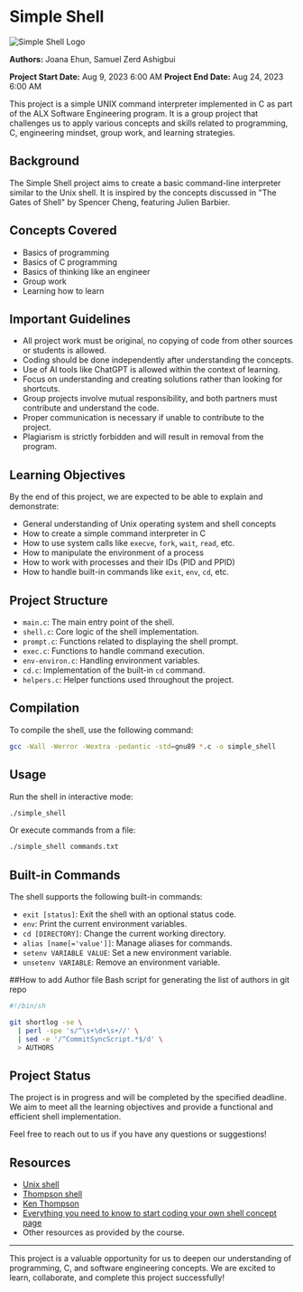 # Simple Shell

![Simple Shell Logo](https://encrypted-tbn0.gstatic.com/images?q=tbn:ANd9GcTzhraFib91MKr-gxaR1L4-s55fj_kTdpZ5hQ&usqp=CAU)

**Authors:** Joana Ehun, Samuel Zerd Ashigbui

**Project Start Date:** Aug 9, 2023 6:00 AM
**Project End Date:** Aug 24, 2023 6:00 AM

This project is a simple UNIX command interpreter implemented in C as part of the ALX Software Engineering program. It is a group project that challenges us to apply various concepts and skills related to programming, C, engineering mindset, group work, and learning strategies.

## Background

The Simple Shell project aims to create a basic command-line interpreter similar to the Unix shell. It is inspired by the concepts discussed in "The Gates of Shell" by Spencer Cheng, featuring Julien Barbier.

## Concepts Covered

- Basics of programming
- Basics of C programming
- Basics of thinking like an engineer
- Group work
- Learning how to learn

## Important Guidelines

- All project work must be original, no copying of code from other sources or students is allowed.
- Coding should be done independently after understanding the concepts.
- Use of AI tools like ChatGPT is allowed within the context of learning.
- Focus on understanding and creating solutions rather than looking for shortcuts.
- Group projects involve mutual responsibility, and both partners must contribute and understand the code.
- Proper communication is necessary if unable to contribute to the project.
- Plagiarism is strictly forbidden and will result in removal from the program.

## Learning Objectives

By the end of this project, we are expected to be able to explain and demonstrate:

- General understanding of Unix operating system and shell concepts
- How to create a simple command interpreter in C
- How to use system calls like `execve`, `fork`, `wait`, `read`, etc.
- How to manipulate the environment of a process
- How to work with processes and their IDs (PID and PPID)
- How to handle built-in commands like `exit`, `env`, `cd`, etc.

## Project Structure

- `main.c`: The main entry point of the shell.
- `shell.c`: Core logic of the shell implementation.
- `prompt.c`: Functions related to displaying the shell prompt.
- `exec.c`: Functions to handle command execution.
- `env-environ.c`: Handling environment variables.
- `cd.c`: Implementation of the built-in `cd` command.
- `helpers.c`: Helper functions used throughout the project.

## Compilation

To compile the shell, use the following command:

```bash
gcc -Wall -Werror -Wextra -pedantic -std=gnu89 *.c -o simple_shell
```

## Usage

Run the shell in interactive mode:

```bash
./simple_shell
```

Or execute commands from a file:

```bash
./simple_shell commands.txt
```

## Built-in Commands

The shell supports the following built-in commands:

- `exit [status]`: Exit the shell with an optional status code.
- `env`: Print the current environment variables.
- `cd [DIRECTORY]`: Change the current working directory.
- `alias [name[='value']]`: Manage aliases for commands.
- `setenv VARIABLE VALUE`: Set a new environment variable.
- `unsetenv VARIABLE`: Remove an environment variable.

##How to add Author file
Bash script for generating the list of authors in git repo

```bash
#!/bin/sh

git shortlog -se \
  | perl -spe 's/^\s+\d+\s+//' \
  | sed -e '/^CommitSyncScript.*$/d' \
  > AUTHORS
```

## Project Status

The project is in progress and will be completed by the specified deadline. We aim to meet all the learning objectives and provide a functional and efficient shell implementation.

Feel free to reach out to us if you have any questions or suggestions!

## Resources

- [Unix shell](https://en.wikipedia.org/wiki/Unix_shell)
- [Thompson shell](https://en.wikipedia.org/wiki/Thompson_shell)
- [Ken Thompson](https://en.wikipedia.org/wiki/Ken_Thompson)
- [Everything you need to know to start coding your own shell concept page](https://intranet.alxswe.com/concepts/64)
- Other resources as provided by the course.

---

This project is a valuable opportunity for us to deepen our understanding of programming, C, and software engineering concepts. We are excited to learn, collaborate, and complete this project successfully!
